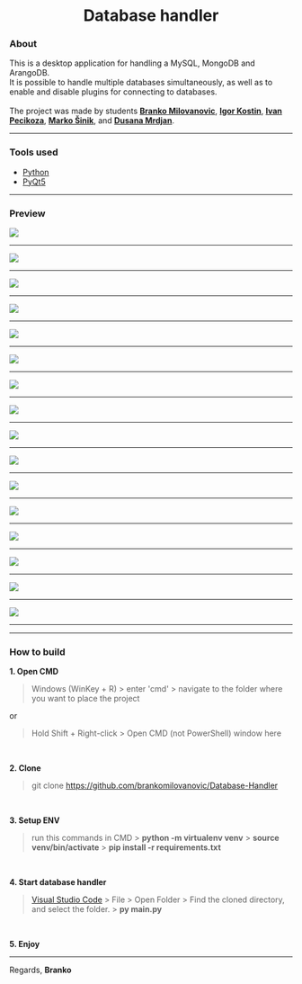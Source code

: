 <h1 align="center">Database handler</h1>

### About
This is a desktop application for handling a MySQL, MongoDB and ArangoDB.<br>
It is possible to handle multiple databases simultaneously, as well as to enable and disable plugins for connecting to databases.<br><br>
The project was made by students **[Branko Milovanovic](https://www.linkedin.com/in/branko-milovanovic)**, **[Igor Kostin](https://www.linkedin.com/in/igor-kostin-655084258/)**, **[Ivan Pecikoza](https://www.linkedin.com/in/ivan-pecikoza-301450223/)**, **[Marko Šinik](https://www.linkedin.com/in/marko-%C5%A1inik-176557240/)**, and **[Dusana Mrdjan](https://gitlab.com/wolfmange)**.
<hr>

### Tools used
- [Python](https://www.python.org/downloads/)
- [PyQt5](https://pypi.org/project/PyQt5)

<hr>

### Preview
<kbd><portfolio><img src="https://github.com/brankomilovanovic/Database-Handler/assets/87083680/35bf11f2-cb69-4f62-8599-5f131729d3fc" /></portfolio></kbd><hr>
<kbd><img src="https://github.com/brankomilovanovic/Database-Handler/assets/87083680/991f65fd-f607-4efd-ac4d-c3dd78a0c9df" /></kbd><hr>
<kbd><img src="https://github.com/brankomilovanovic/Database-Handler/assets/87083680/cf977cd2-e35f-4794-9519-cfc06573c951" /></kbd><hr>
<kbd><img src="https://github.com/brankomilovanovic/Database-Handler/assets/87083680/9b7d10aa-ba00-4a31-a110-ac1df045b401" /></kbd><hr>
<kbd><img src="https://github.com/brankomilovanovic/Database-Handler/assets/87083680/ce0ad190-4614-4d77-b3be-b8e398b0f55e" /></kbd><hr>
<kbd><img src="https://github.com/brankomilovanovic/Database-Handler/assets/87083680/718a04ef-aedf-47fe-91d4-b37c3b3a3fed" /></kbd><hr>
<kbd><img src="https://github.com/brankomilovanovic/Database-Handler/assets/87083680/eaf2f8d7-a842-4b75-8909-76028342bcae" /></kbd><hr>
<kbd><img src="https://github.com/brankomilovanovic/Database-Handler/assets/87083680/2768aa4c-91dc-47d7-bce8-13bb8f3ca7dd" /></kbd><hr>
<kbd><img src="https://github.com/brankomilovanovic/Database-Handler/assets/87083680/470d0c82-a4d3-4194-bd84-19a6c3a9232d" /></kbd><hr>
<kbd><img src="https://github.com/brankomilovanovic/Database-Handler/assets/87083680/ecdf0169-fc09-4b2c-ac16-e8dfe6c6f600" /></kbd><hr>
<kbd><img src="https://github.com/brankomilovanovic/Database-Handler/assets/87083680/d304aea2-7369-4982-b089-1280f956aad2" /></kbd><hr>
<kbd><img src="https://github.com/brankomilovanovic/Database-Handler/assets/87083680/fe4735ca-4a5b-4f95-85f8-738bbc99e01d" /></kbd><hr>
<kbd><img src="https://github.com/brankomilovanovic/Database-Handler/assets/87083680/418cd6df-ff66-4c2f-a411-7905d297ac01" /></kbd><hr>
<kbd><img src="https://github.com/brankomilovanovic/Database-Handler/assets/87083680/1ea7ae94-ae85-487a-8642-c8d6ab96d8d2" /></kbd><hr>
<kbd><img src="https://github.com/brankomilovanovic/Database-Handler/assets/87083680/2f1456c1-61a3-4db9-95c1-4ebd6719414b" /></kbd><hr>
<kbd><img src="https://github.com/brankomilovanovic/Database-Handler/assets/87083680/979cb4cd-b34e-4fd6-bbd2-adec03bebd9a" /></kbd><hr>

<hr>

### How to build
**1. Open CMD**
<br>
> Windows (WinKey + R) > enter 'cmd' > navigate to the folder where you want to place the project

or<br>
> Hold Shift + Right-click > Open CMD (not PowerShell) window here
<br>

**2. Clone**
<br>
> git clone https://github.com/brankomilovanovic/Database-Handler
<br>

**3. Setup ENV**
<br>
> run this commands in CMD > **python -m virtualenv venv** > **source venv/bin/activate** > **pip install -r requirements.txt**
<br>

**4. Start database handler**
<br>
> [Visual Studio Code](https://code.visualstudio.com) > File > Open Folder > Find the cloned directory, and select the folder. > **py main.py**
<br>

**5. Enjoy**

<hr>

Regards, **Branko**
